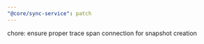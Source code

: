 ```yaml
---
"@core/sync-service": patch
---
```


chore: ensure proper trace span connection for snapshot creation
